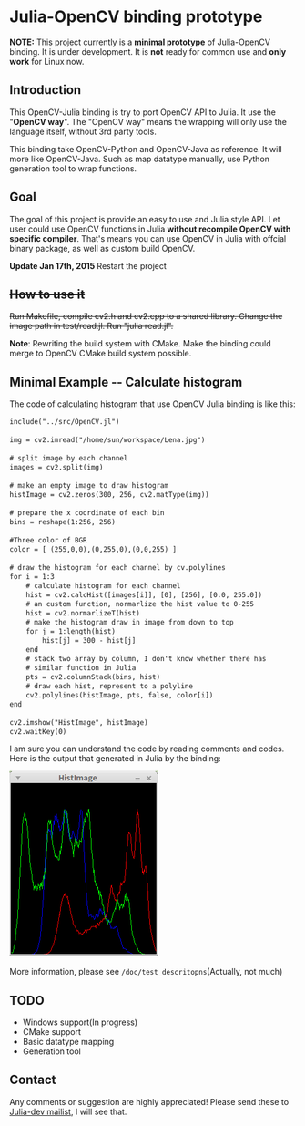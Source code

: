  Julia-OpenCV binding prototype
=====================

**NOTE:**
This project currently is a **minimal prototype** of Julia-OpenCV binding. It is under development.
It is **not** ready for common use and **only work** for Linux now.

Introduction
------------

This OpenCV-Julia binding is try to port OpenCV API to Julia. It use the "**OpenCV way**". The "OpenCV way" means the wrapping will only use the language itself, without 3rd party tools. 

This binding take OpenCV-Python and OpenCV-Java as reference. It will more like OpenCV-Java. Such as map datatype manually, use Python generation tool to wrap functions.

Goal
----

The goal of this project is provide an easy to use and Julia style API. Let user could use OpenCV functions in Julia **without recompile OpenCV with specific compiler**. That's means you can use OpenCV in Julia with offcial binary package, as well as custom build OpenCV.

**Update Jan 17th, 2015**
Restart the project

~~How to use it~~
---------
~~Run Makefile, compile cv2.h and cv2.cpp to a shared library. Change the image path in test/read.jl. Run "julia read.jl".~~

**Note**: Rewriting the build system with CMake. Make the binding could merge to OpenCV CMake build system possible.

Minimal Example -- Calculate histogram
-------------------

The code of calculating histogram that use OpenCV Julia binding is like this:

```
include("../src/OpenCV.jl")

img = cv2.imread("/home/sun/workspace/Lena.jpg")

# split image by each channel
images = cv2.split(img)

# make an empty image to draw histogram
histImage = cv2.zeros(300, 256, cv2.matType(img))

# prepare the x coordinate of each bin
bins = reshape(1:256, 256)

#Three color of BGR
color = [ (255,0,0),(0,255,0),(0,0,255) ]

# draw the histogram for each channel by cv.polylines
for i = 1:3
    # calculate histogram for each channel
    hist = cv2.calcHist([images[i]], [0], [256], [0.0, 255.0])
    # an custom function, normarlize the hist value to 0-255
    hist = cv2.normarlizeT(hist)
    # make the histogram draw in image from down to top
    for j = 1:length(hist)
        hist[j] = 300 - hist[j]
    end
    # stack two array by column, I don't know whether there has
    # similar function in Julia
    pts = cv2.columnStack(bins, hist)
    # draw each hist, represent to a polyline
    cv2.polylines(histImage, pts, false, color[i])
end
         
cv2.imshow("HistImage", histImage)
cv2.waitKey(0)
```

I am sure you can understand the code by reading comments and codes. Here is the
output that generated in Julia by the binding:

![Hist](./doc/figures/hist_Julia.png)

More information, please see `/doc/test_descritopns`(Actually, not much)

TODO
------

- Windows support(In progress)
- CMake support
- Basic datatype mapping
- Generation tool

Contact
--------
Any comments or suggestion are highly appreciated! Please send these to [Julia-dev mailist](https://groups.google.com/forum/#!forum/julia-dev), I will see that. 
